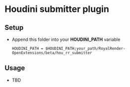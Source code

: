 # Houdini submitter plugin

## Setup
* Append this folder into your **HOUDINI_PATH** variable
    ```
    HOUDINI_PATH = $HOUDINI_PATH;your_path/RoyalRender-OpenExtensions/beta/hou_rr_submitter
    ```

## Usage
* TBD